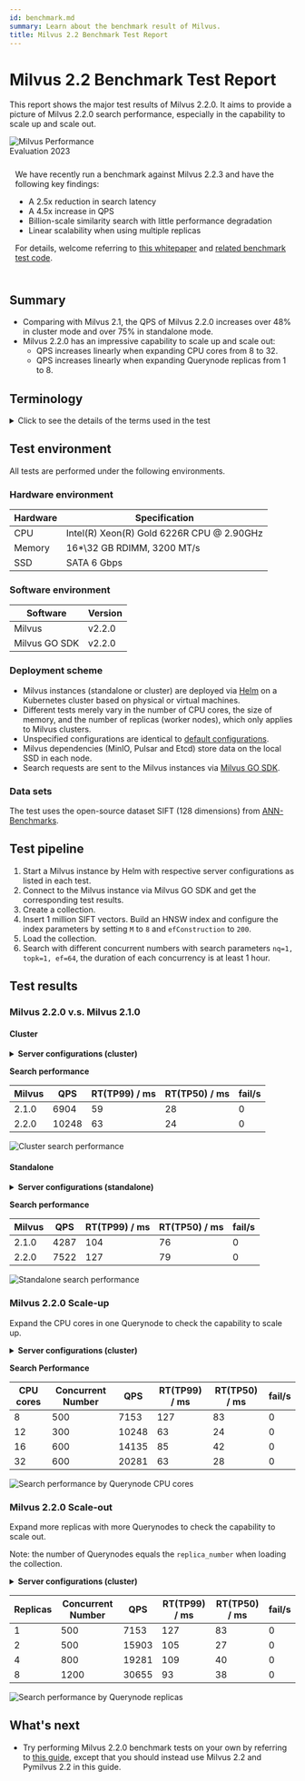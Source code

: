 ```yaml
---
id: benchmark.md
summary: Learn about the benchmark result of Milvus.
title: Milvus 2.2 Benchmark Test Report
---
```


# Milvus 2.2 Benchmark Test Report

This report shows the major test results of Milvus 2.2.0. It aims to provide a picture of Milvus 2.2.0 search performance, especially in the capability to scale up and scale out.

<div class="alert note">
  <div style="display: flex;">
      <div style="flex:0.3;">
        <img src="https://zilliz.com/images/whitepaper/performance.png" alt="Milvus Performance Evaluation 2023" />
      </div>
  </div>
  <div style="flex:1;padding: 10px;">
    <p>We have recently run a benchmark against Milvus 2.2.3 and have the following key findings:</p>
    <ul>
      <li>A 2.5x reduction in search latency</li>
      <li>A 4.5x increase in QPS</li>
      <li>Billion-scale similarity search with little performance degradation</li>
      <li>Linear scalability when using multiple replicas</li>
    </ul>
    <p>For details, welcome referring to <a href="https://zilliz.com/resources/whitepaper/milvus-performance-benchmark">this whitepaper</a> and <a href="https://github.com/zilliztech/VectorDBBench">related benchmark test code</a>. </p>
  </div>
</div>

## Summary

- Comparing with Milvus 2.1, the QPS of Milvus 2.2.0 increases over 48% in cluster mode and over 75% in standalone mode.
- Milvus 2.2.0 has an impressive capability to scale up and scale out:
  - QPS increases linearly when expanding CPU cores from 8 to 32.
  - QPS increases linearly when expanding Querynode replicas from 1 to 8.

## Terminology

<details>
    <summary>Click to see the details of the terms used in the test</summary>
    <table class="terminology">
        <thead>
            <tr>
                <th>Term</th>
                <th>Description</th>
            </tr>
        </thead>
        <tbody>
            <tr>
                <td>nq</td>
                <td>Number of vectors to be searched in one search request</td>
            </tr>
            <tr>
                <td>topk</td>
                <td>Number of the nearest vectors to be retrieved for each vector (in nq) in a search request</td>
            </tr>
            <tr>
                <td>ef</td>
                <td>A search parameter specific to <a href="https://milvus.io/docs/v2.2.x/index.md">HNSW index</a></td>
            </tr>
            <tr>
                <td>RT</td>
                <td>Response time from sending the request to receiving the response</td>
            </tr>
            <tr>
                <td>QPS</td>
                <td>Number of search requests that are successfully processed per second</td>
            </tr>
        </tbody>
    </table>
</details>

## Test environment

All tests are performed under the following environments.

### Hardware environment

| Hardware | Specification                             |
| -------- | ----------------------------------------- |
| CPU      | Intel(R) Xeon(R) Gold 6226R CPU @ 2.90GHz |
| Memory   | 16\*\32 GB RDIMM, 3200 MT/s               |
| SSD      | SATA 6 Gbps                               |

### Software environment

| Software      | Version |
| ------------- | ------- |
| Milvus        | v2.2.0  |
| Milvus GO SDK | v2.2.0  |

### Deployment scheme

- Milvus instances (standalone or cluster) are deployed via [Helm](https://milvus.io/docs/install_standalone-helm.md) on a Kubernetes cluster based on physical or virtual machines.
- Different tests merely vary in the number of CPU cores, the size of memory, and the number of replicas (worker nodes), which only applies to Milvus clusters.
- Unspecified configurations are identical to [default configurations](https://github.com/milvus-io/milvus-helm/blob/master/charts/milvus/values.yaml).
- Milvus dependencies (MinIO, Pulsar and Etcd) store data on the local SSD in each node.
- Search requests are sent to the Milvus instances via [Milvus GO SDK](https://github.com/milvus-io/milvus-sdk-go/tree/master/tests).

### Data sets

The test uses the open-source dataset SIFT (128 dimensions) from [ANN-Benchmarks](https://github.com/erikbern/ann-benchmarks/#data-sets).

## Test pipeline

1. Start a Milvus instance by Helm with respective server configurations as listed in each test.
2. Connect to the Milvus instance via Milvus GO SDK and get the corresponding test results.
3. Create a collection.
4. Insert 1 million SIFT vectors. Build an HNSW index and configure the index parameters by setting `M` to `8` and `efConstruction` to `200`.
5. Load the collection.
6. Search with different concurrent numbers with search parameters `nq=1, topk=1, ef=64`, the duration of each concurrency is at least 1 hour.

## Test results

### Milvus 2.2.0 v.s. Milvus 2.1.0

#### Cluster

<details>
    <summary><b>Server configurations (cluster)</b></summary>
    ```yaml
    queryNode:
      replicas: 1
      resources:
        limits:
          cpu: "12.0"
          memory: 8Gi
        requests:
          cpu: "12.0"
          memory: 8Gi
    ```
</details>

**Search performance**

| Milvus | QPS   | RT(TP99) / ms | RT(TP50) / ms | fail/s |
| ------ | ----- | ------------- | ------------- | ------ |
| 2.1.0  | 6904  | 59            | 28            | 0      |
| 2.2.0  | 10248 | 63            | 24            | 0      |

![Cluster search performance](../../../assets/cluster_search_performance_210_vs_220.png)

#### Standalone

<details>
    <summary><b>Server configurations (standalone)</b></summary>
    ```yaml
    standalone:
      replicas: 1
      resources:
        limits:
          cpu: "12.0"
          memory: 16Gi
        requests:
          cpu: "12.0"
          memory: 16Gi
    ```
</details>

**Search performance**

| Milvus | QPS  | RT(TP99) / ms | RT(TP50) / ms | fail/s |
| ------ | ---- | ------------- | ------------- | ------ |
| 2.1.0  | 4287 | 104           | 76            | 0      |
| 2.2.0  | 7522 | 127           | 79            | 0      |

![Standalone search performance](../../../assets/standalone_search_performance_210_vs_220.png)

### Milvus 2.2.0 Scale-up

Expand the CPU cores in one Querynode to check the capability to scale up.

<details>
    <summary><b>Server configurations (cluster)</b></summary>
    ```yaml
    queryNode:
    replicas: 1
    resources:
      limits:
        cpu: "8.0" /"12.0" /"16.0" /"32.0"
        memory: 8Gi
      requests:
        cpu: "8.0" /"12.0" /"16.0" /"32.0"
        memory: 8Gi
    ```
</details>

**Search Performance**

| CPU cores | Concurrent Number | QPS   | RT(TP99) / ms | RT(TP50) / ms | fail/s |
| --------- | ----------------- | ----- | ------------- | ------------- | ------ |
| 8         | 500               | 7153  | 127           | 83            | 0      |
| 12        | 300               | 10248 | 63            | 24            | 0      |
| 16        | 600               | 14135 | 85            | 42            | 0      |
| 32        | 600               | 20281 | 63            | 28            | 0      |

![Search performance by Querynode CPU cores](../../../assets/search_performance_by_querynode_cpu_cores.png)

### Milvus 2.2.0 Scale-out

Expand more replicas with more Querynodes to check the capability to scale out.

<div class="alert note">

Note: the number of Querynodes equals the `replica_number` when loading the collection.

</div>

<details>
    <summary><b>Server configurations (cluster)</b></summary>
    ```yaml
    queryNode:
      replicas: 1 / 2 / 4 / 8
      resources:
        limits:
          cpu: "8.0"
          memory: 8Gi
        requests:
          cpu: "8.0"
          memory: 8Gi
    ```
</details>

| Replicas | Concurrent Number | QPS   | RT(TP99) / ms | RT(TP50) / ms | fail/s |
| -------- | ----------------- | ----- | ------------- | ------------- | ------ |
| 1        | 500               | 7153  | 127           | 83            | 0      |
| 2        | 500               | 15903 | 105           | 27            | 0      |
| 4        | 800               | 19281 | 109           | 40            | 0      |
| 8        | 1200              | 30655 | 93            | 38            | 0      |

![Search performance by Querynode replicas](../../../assets/search_performance_by_querynode_replicas.png)

## What's next

- Try performing Milvus 2.2.0 benchmark tests on your own by referring to [this guide](https://milvus.io/blog/2022-08-16-A-Quick-Guide-to-Benchmarking-Milvus-2-1.md), except that you should instead use Milvus 2.2 and Pymilvus 2.2 in this guide.
